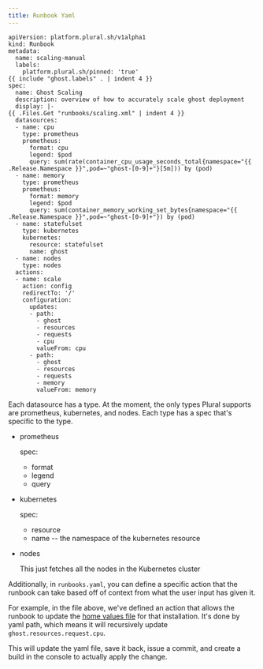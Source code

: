 ```yaml
---
title: Runbook Yaml
---
```


```
apiVersion: platform.plural.sh/v1alpha1
kind: Runbook
metadata:
  name: scaling-manual
  labels:
    platform.plural.sh/pinned: 'true'
{{ include "ghost.labels" . | indent 4 }}
spec:
  name: Ghost Scaling
  description: overview of how to accurately scale ghost deployment
  display: |-
{{ .Files.Get "runbooks/scaling.xml" | indent 4 }}
  datasources:
  - name: cpu
    type: prometheus
    prometheus:
      format: cpu
      legend: $pod
      query: sum(rate(container_cpu_usage_seconds_total{namespace="{{ .Release.Namespace }}",pod=~"ghost-[0-9]+"}[5m])) by (pod)
  - name: memory
    type: prometheus
    prometheus:
      format: memory
      legend: $pod
      query: sum(container_memory_working_set_bytes{namespace="{{ .Release.Namespace }}",pod=~"ghost-[0-9]+"}) by (pod)
  - name: statefulset
    type: kubernetes
    kubernetes:
      resource: statefulset
      name: ghost
  - name: nodes
    type: nodes
  actions:
  - name: scale
    action: config
    redirectTo: '/'
    configuration:
      updates:
      - path: 
        - ghost
        - resources
        - requests
        - cpu
        valueFrom: cpu
      - path:
        - ghost
        - resources
        - requests
        - memory
        valueFrom: memory
```

Each datasource has a type. At the moment, the only types Plural supports are prometheus, kubernetes, and nodes. Each type has a spec that's specific to the type.&#x20;

*   prometheus

    spec:&#x20;

    * format
    * legend
    * query
*   kubernetes

    spec:

    * resource&#x20;
    * name -- the namespace of the kubernetes resource
*   nodes

    This just fetches all the nodes in the Kubernetes cluster

Additionally, in `runbooks.yaml`, you can define a specific action that the runbook can take based off of context from what the user input has given it.

For example, in the file above, we've defined an action that allows the runbook to update the [home values file](https://github.com/pluralsh/plural-artifacts/blob/760ad90c55d42a8f3081d6e5082c8a8e508ef1b4/ghost/helm/ghost/values.yaml) for that installation. It's done by yaml path, which means it will recursively update `ghost.resources.request.cpu`.

This will update the yaml file, save it back, issue a commit, and create a build in the console to actually apply the change.
